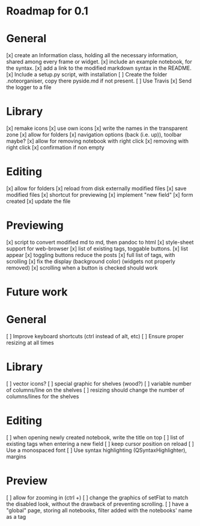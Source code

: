 Roadmap for 0.1
===============

# General
[x] create an Information class, holding all the necessary information, shared
    among every frame or widget.
[x] include an example notebook, for the syntax.
[x] add a link to the modified markdown syntax in the README.
[x] Include a setup.py script, with installation
[ ] Create the folder .noteorganiser, copy there pyside.md if not present.
[ ] Use Travis
[x] Send the logger to a file

# Library
[x] remake icons
    [x] use own icons
    [x] write the names in the transparent zone
[x] allow for folders
[x] navigation options (back (i.e. up)), toolbar maybe?
[x] allow for removing notebook with right click
    [x] removing with right click
    [x] confirmation if non empty

# Editing
[x] allow for folders
[x] reload from disk externally modified files
[x] save modified files
[x] shortcut for previewing
[x] implement "new field"
    [x] form created
    [x] update the file

# Previewing
[x] script to convert modified md to md, then pandoc to html
[x] style-sheet support for web-browser
[x] list of existing tags, toggable buttons.
    [x] list appear
    [x] toggling buttons reduce the posts
    [x] full list of tags, with scrolling
    [x] fix the display (background color) (widgets not properly removed)
    [x] scrolling when a button is checked should work


Future work
===========

# General
[ ] Improve keyboard shortcuts (ctrl instead of alt, etc)
[ ] Ensure proper resizing at all times

# Library
[ ] vector icons?
[ ] special graphic for shelves (wood?)
[ ] variable number of columns/line on the shelves
[ ] resizing should change the number of columns/lines for the shelves

# Editing
[ ] when opening newly created notebook, write the title on top
[ ] list of existing tags when entering a new field
[ ] keep cursor position on reload
[ ] Use a monospaced font
[ ] Use syntax highlighting (QSyntaxHighlighter), margins

# Preview
[ ] allow for zooming in (ctrl +)
[ ] change the graphics of setFlat to match the disabled look, without the
    drawback of preventing scrolling.
[ ] have a "global" page, storing all notebooks, filter added with the
    notebooks' name as a tag
